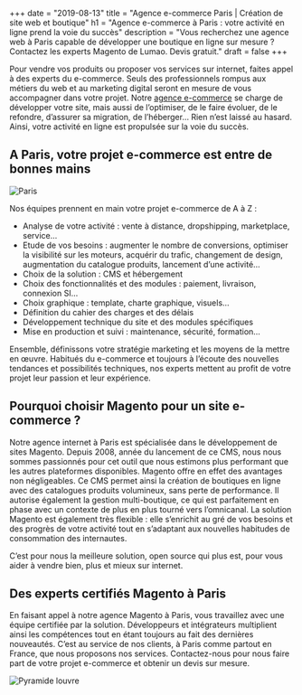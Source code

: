 +++
date = "2019-08-13"
title = "Agence e-commerce Paris | Création de site web et boutique"
h1 = "Agence e-commerce à Paris : votre activité en ligne prend la voie du succès"
description = "Vous recherchez une agence web à Paris capable de développer une boutique en ligne sur mesure ? Contactez les experts Magento de Lumao. Devis gratuit."
draft = false
+++

Pour vendre vos produits ou proposer vos services sur internet, faites appel à des experts du e-commerce. Seuls des professionnels rompus aux métiers du web et au marketing digital seront en mesure de vous accompagner dans votre projet. Notre [agence e-commerce](/agence-ecom/) se charge de développer votre site, mais aussi de l’optimiser, de le faire évoluer, de le refondre, d’assurer sa migration, de l’héberger… Rien n’est laissé au hasard. Ainsi, votre activité en ligne est propulsée sur la voie du succès.

## A Paris, votre projet e-commerce est entre de bonnes mains

<img class="animate zoomIn margin-auto" src="/images/ville/paris.svg" alt="Paris" />

Nos équipes prennent en main votre projet e-commerce de A à Z :

-	Analyse de votre activité : vente à distance, dropshipping, marketplace, service…
-	Etude de vos besoins : augmenter le nombre de conversions, optimiser la visibilité sur les moteurs, acquérir du trafic, changement de design, augmentation du catalogue produits, lancement d’une activité…
-	Choix de la solution : CMS et hébergement
-	Choix des fonctionnalités et des modules : paiement, livraison, connexion SI…
-	Choix graphique : template, charte graphique, visuels…
-	Définition du cahier des charges et des délais
-	Développement technique du site et des modules spécifiques
-	Mise en production et suivi : maintenance, sécurité, formation…

Ensemble, définissons votre stratégie marketing et les moyens de la mettre en œuvre. Habitués du e-commerce et toujours à l’écoute des nouvelles tendances et possibilités techniques, nos experts mettent au profit de votre projet leur passion et leur expérience.

## Pourquoi choisir Magento pour un site e-commerce ?

Notre agence internet à Paris est spécialisée dans le développement de sites Magento. Depuis 2008, année du lancement de ce CMS, nous nous sommes passionnés pour cet outil que nous estimons plus performant que les autres plateformes disponibles. Magento offre en effet des avantages non négligeables. Ce CMS permet ainsi la création de boutiques en ligne avec des catalogues produits volumineux, sans perte de performance. Il autorise également la gestion multi-boutique, ce qui est parfaitement en phase avec un contexte de plus en plus tourné vers l’omnicanal. La solution Magento est également très flexible : elle s’enrichit au gré de vos besoins et des progrès de votre activité tout en s’adaptant aux nouvelles habitudes de consommation des internautes.

C’est pour nous la meilleure solution, open source qui plus est, pour vous aider à vendre bien, plus et mieux sur internet.

## Des experts certifiés Magento à Paris

En faisant appel à notre agence Magento à Paris, vous travaillez avec une équipe certifiée par la solution. Développeurs et intégrateurs multiplient ainsi les compétences tout en étant toujours au fait des dernières nouveautés. C’est au service de nos clients, à Paris comme partout en France, que nous proposons nos services. Contactez-nous pour nous faire part de votre projet e-commerce et obtenir un devis sur mesure.

<img class="animate zoomIn margin-auto" src="/images/ville/piramide-louvre.jpg" alt="Pyramide louvre" />
